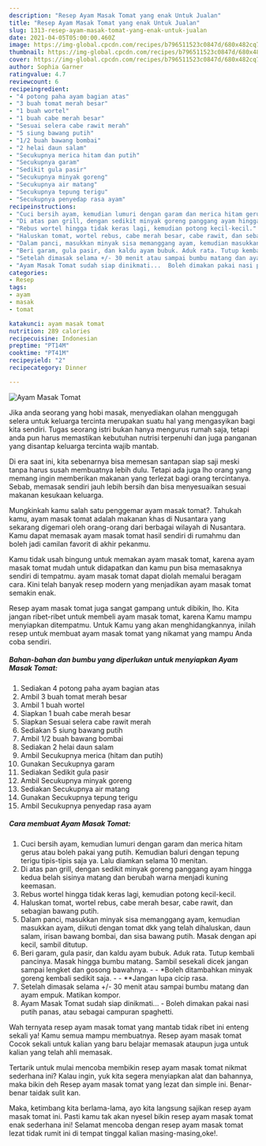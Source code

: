 ```yaml
---
description: "Resep Ayam Masak Tomat yang enak Untuk Jualan"
title: "Resep Ayam Masak Tomat yang enak Untuk Jualan"
slug: 1313-resep-ayam-masak-tomat-yang-enak-untuk-jualan
date: 2021-04-05T05:00:00.460Z
image: https://img-global.cpcdn.com/recipes/b796511523c0847d/680x482cq70/ayam-masak-tomat-foto-resep-utama.jpg
thumbnail: https://img-global.cpcdn.com/recipes/b796511523c0847d/680x482cq70/ayam-masak-tomat-foto-resep-utama.jpg
cover: https://img-global.cpcdn.com/recipes/b796511523c0847d/680x482cq70/ayam-masak-tomat-foto-resep-utama.jpg
author: Sophia Garner
ratingvalue: 4.7
reviewcount: 6
recipeingredient:
- "4 potong paha ayam bagian atas"
- "3 buah tomat merah besar"
- "1 buah wortel"
- "1 buah cabe merah besar"
- "Sesuai selera cabe rawit merah"
- "5 siung bawang putih"
- "1/2 buah bawang bombai"
- "2 helai daun salam"
- "Secukupnya merica hitam dan putih"
- "Secukupnya garam"
- "Sedikit gula pasir"
- "Secukupnya minyak goreng"
- "Secukupnya air matang"
- "Secukupnya tepung terigu"
- "Secukupnya penyedap rasa ayam"
recipeinstructions:
- "Cuci bersih ayam, kemudian lumuri dengan garam dan merica hitam gerus atau boleh pakai yang putih. Kemudian baluri dengan tepung terigu tipis-tipis saja ya. Lalu diamkan selama 10 menitan."
- "Di atas pan grill, dengan sedikit minyak goreng panggang ayam hingga kedua belah sisinya matang dan berubah warna menjadi kuning keemasan."
- "Rebus wortel hingga tidak keras lagi, kemudian potong kecil-kecil."
- "Haluskan tomat, wortel rebus, cabe merah besar, cabe rawit, dan sebagian bawang putih."
- "Dalam panci, masukkan minyak sisa memanggang ayam, kemudian masukkan ayam, diikuti dengan tomat dkk yang telah dihaluskan, daun salam, irisan bawang bombai, dan sisa bawang putih. Masak dengan api kecil, sambil ditutup."
- "Beri garam, gula pasir, dan kaldu ayam bubuk. Aduk rata. Tutup kembali pancinya. Masak hingga bumbu matang. Sambil sesekali dicek jangan sampai lengket dan gosong bawahnya.   *Boleh ditambahkan minyak goreng kembali sedikit saja.   **Jangan lupa cicip rasa."
- "Setelah dimasak selama +/- 30 menit atau sampai bumbu matang dan ayam empuk. Matikan kompor."
- "Ayam Masak Tomat sudah siap dinikmati...  Boleh dimakan pakai nasi putih panas, atau sebagai campuran spaghetti."
categories:
- Resep
tags:
- ayam
- masak
- tomat

katakunci: ayam masak tomat 
nutrition: 289 calories
recipecuisine: Indonesian
preptime: "PT14M"
cooktime: "PT41M"
recipeyield: "2"
recipecategory: Dinner

---
```



![Ayam Masak Tomat](https://img-global.cpcdn.com/recipes/b796511523c0847d/680x482cq70/ayam-masak-tomat-foto-resep-utama.jpg)

Jika anda seorang yang hobi masak, menyediakan olahan menggugah selera untuk keluarga tercinta merupakan suatu hal yang mengasyikan bagi kita sendiri. Tugas seorang istri bukan hanya mengurus rumah saja, tetapi anda pun harus memastikan kebutuhan nutrisi terpenuhi dan juga panganan yang disantap keluarga tercinta wajib mantab.

Di era  saat ini, kita sebenarnya bisa memesan santapan siap saji meski tanpa harus susah membuatnya lebih dulu. Tetapi ada juga lho orang yang memang ingin memberikan makanan yang terlezat bagi orang tercintanya. Sebab, memasak sendiri jauh lebih bersih dan bisa menyesuaikan sesuai makanan kesukaan keluarga. 



Mungkinkah kamu salah satu penggemar ayam masak tomat?. Tahukah kamu, ayam masak tomat adalah makanan khas di Nusantara yang sekarang digemari oleh orang-orang dari berbagai wilayah di Nusantara. Kamu dapat memasak ayam masak tomat hasil sendiri di rumahmu dan boleh jadi camilan favorit di akhir pekanmu.

Kamu tidak usah bingung untuk memakan ayam masak tomat, karena ayam masak tomat mudah untuk didapatkan dan kamu pun bisa memasaknya sendiri di tempatmu. ayam masak tomat dapat diolah memalui beragam cara. Kini telah banyak resep modern yang menjadikan ayam masak tomat semakin enak.

Resep ayam masak tomat juga sangat gampang untuk dibikin, lho. Kita jangan ribet-ribet untuk membeli ayam masak tomat, karena Kamu mampu menyiapkan ditempatmu. Untuk Kamu yang akan menghidangkannya, inilah resep untuk membuat ayam masak tomat yang nikamat yang mampu Anda coba sendiri.

<!--inarticleads1-->

##### Bahan-bahan dan bumbu yang diperlukan untuk menyiapkan Ayam Masak Tomat:

1. Sediakan 4 potong paha ayam bagian atas
1. Ambil 3 buah tomat merah besar
1. Ambil 1 buah wortel
1. Siapkan 1 buah cabe merah besar
1. Siapkan Sesuai selera cabe rawit merah
1. Sediakan 5 siung bawang putih
1. Ambil 1/2 buah bawang bombai
1. Sediakan 2 helai daun salam
1. Ambil Secukupnya merica (hitam dan putih)
1. Gunakan Secukupnya garam
1. Sediakan Sedikit gula pasir
1. Ambil Secukupnya minyak goreng
1. Sediakan Secukupnya air matang
1. Gunakan Secukupnya tepung terigu
1. Ambil Secukupnya penyedap rasa ayam




<!--inarticleads2-->

##### Cara membuat Ayam Masak Tomat:

1. Cuci bersih ayam, kemudian lumuri dengan garam dan merica hitam gerus atau boleh pakai yang putih. Kemudian baluri dengan tepung terigu tipis-tipis saja ya. Lalu diamkan selama 10 menitan.
1. Di atas pan grill, dengan sedikit minyak goreng panggang ayam hingga kedua belah sisinya matang dan berubah warna menjadi kuning keemasan.
1. Rebus wortel hingga tidak keras lagi, kemudian potong kecil-kecil.
1. Haluskan tomat, wortel rebus, cabe merah besar, cabe rawit, dan sebagian bawang putih.
1. Dalam panci, masukkan minyak sisa memanggang ayam, kemudian masukkan ayam, diikuti dengan tomat dkk yang telah dihaluskan, daun salam, irisan bawang bombai, dan sisa bawang putih. Masak dengan api kecil, sambil ditutup.
1. Beri garam, gula pasir, dan kaldu ayam bubuk. Aduk rata. Tutup kembali pancinya. Masak hingga bumbu matang. Sambil sesekali dicek jangan sampai lengket dan gosong bawahnya.  -  - *Boleh ditambahkan minyak goreng kembali sedikit saja.  -  - **Jangan lupa cicip rasa.
1. Setelah dimasak selama +/- 30 menit atau sampai bumbu matang dan ayam empuk. Matikan kompor.
1. Ayam Masak Tomat sudah siap dinikmati...  - Boleh dimakan pakai nasi putih panas, atau sebagai campuran spaghetti.




Wah ternyata resep ayam masak tomat yang mantab tidak ribet ini enteng sekali ya! Kamu semua mampu membuatnya. Resep ayam masak tomat Cocok sekali untuk kalian yang baru belajar memasak ataupun juga untuk kalian yang telah ahli memasak.

Tertarik untuk mulai mencoba membikin resep ayam masak tomat nikmat sederhana ini? Kalau ingin, yuk kita segera menyiapkan alat dan bahannya, maka bikin deh Resep ayam masak tomat yang lezat dan simple ini. Benar-benar taidak sulit kan. 

Maka, ketimbang kita berlama-lama, ayo kita langsung sajikan resep ayam masak tomat ini. Pasti kamu tak akan nyesel bikin resep ayam masak tomat enak sederhana ini! Selamat mencoba dengan resep ayam masak tomat lezat tidak rumit ini di tempat tinggal kalian masing-masing,oke!.

